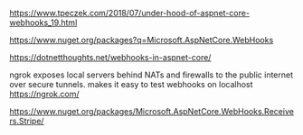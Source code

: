 
https://www.tpeczek.com/2018/07/under-hood-of-aspnet-core-webhooks_19.html

https://www.nuget.org/packages?q=Microsoft.AspNetCore.WebHooks

https://dotnetthoughts.net/webhooks-in-aspnet-core/

ngrok exposes local servers behind NATs and firewalls to the public internet over secure tunnels.
makes it easy to test webhooks on localhost
https://ngrok.com/



https://www.nuget.org/packages/Microsoft.AspNetCore.WebHooks.Receivers.Stripe/

